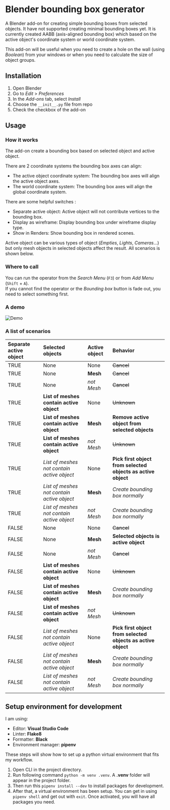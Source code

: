 # Blender bounding box generator

A Blender add-on for creating simple bounding boxes from selected objects. It have not supported creating minimal bounding boxes yet. It is currently created AABB (axis-aligned bounding box) which based on the active object's coordinate system or world coordinate system.

This add-on will be useful when you need to create a hole on the wall (using *Boolean*) from your windows or when you need to calculate the size of object groups.

## Installation

1. Open Blender
1. Go to *Edit* > *Preferences*
1. In the *Add-ons* tab, select *Install*
1. Choose the `__init__.py` file from repo
1. Check the checkbox of the add-on

## Usage

### How it works

The add-on create a bounding box based on selected object and active object.

There are 2 coordinate systems the bounding box axes can align:

- The active object coordinate system: The bounding box axes will align the active object axes.
- The world coordinate system: The bounding box axes will align the global coordinate system.

There are some helpful switches :

- Separate active object: Active object will not contribute vertices to the bounding box.
- Display as wireframe: Display bounding box under wireframe display type.
- Show in Renders: Show bounding box in rendered scenes.

Active object can be various types of object (*Empties*, *Lights*, *Cameras*...) but only mesh objects in selected objects affect the result. All scenarios is shown below.

### Where to call

You can run the operator from the *Search Menu* (`F3`) or from *Add Menu* (`Shift` + `A`).\
If you cannot find the operator or the *Bounding box* button is fade out, you need to select something first.

### A demo

![Demo](assets/screencast.gif)

### A list of scenarios

| Separate active object | Selected objects                           | Active object | Behavior                                                     |
| :--------------------- | :----------------------------------------- | :------------ | :----------------------------------------------------------- |
| TRUE                   | None                                       | None          | ~~Cancel~~                                                   |
| TRUE                   | None                                       | **Mesh**      | ~~Cancel~~                                                   |
| TRUE                   | None                                       | *not Mesh*    | ~~Cancel~~                                                   |
| TRUE                   | **List of meshes contain active object**   | None          | ~~Unknown~~                                                  |
| TRUE                   | **List of meshes contain active object**   | **Mesh**      | **Remove active object from selected objects**               |
| TRUE                   | **List of meshes contain active object**   | *not Mesh*    | ~~Unknown~~                                                  |
| TRUE                   | *List of meshes not contain active object* | None          | **Pick first object from selected objects as active object** |
| TRUE                   | *List of meshes not contain active object* | **Mesh**      | *Create bounding box normally*                               |
| TRUE                   | *List of meshes not contain active object* | *not Mesh*    | *Create bounding box normally*                               |
| FALSE                  | None                                       | None          | ~~Cancel~~                                                   |
| FALSE                  | None                                       | **Mesh**      | **Selected objects is active object**                        |
| FALSE                  | None                                       | *not Mesh*    | ~~Cancel~~                                                   |
| FALSE                  | **List of meshes contain active object**   | None          | ~~Unknown~~                                                  |
| FALSE                  | **List of meshes contain active object**   | **Mesh**      | *Create bounding box normally*                               |
| FALSE                  | **List of meshes contain active object**   | *not Mesh*    | ~~Unknown~~                                                  |
| FALSE                  | *List of meshes not contain active object* | None          | **Pick first object from selected objects as active object** |
| FALSE                  | *List of meshes not contain active object* | **Mesh**      | *Create bounding box normally*                               |
| FALSE                  | *List of meshes not contain active object* | *not Mesh*    | *Create bounding box normally*                               |

## Setup environment for development

I am using:

- Editor: **Visual Studio Code**
- Linter: **Flake8**
- Formatter: **Black**
- Environment manager: **pipenv**

These steps will show how to set up a python virtual environment that fits my workflow.

1. Open CLI in the project directory.
1. Run following command `python -m venv .venv`. A **.venv** folder will appear in the project folder.
1. Then run this `pipenv install --dev` to install packages for development.
1. After that, a virtual environment has been setup. You can get in using `pipenv shell` and get out with `exit`. Once activated, you will have all packages you need.
